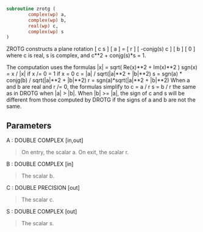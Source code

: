 ```fortran
subroutine zrotg (
        complex(wp) a,
        complex(wp) b,
        real(wp) c,
        complex(wp) s
)
```

ZROTG constructs a plane rotation
[  c         s ] [ a ] = [ r ]
[ -conjg(s)  c ] [ b ]   [ 0 ]
where c is real, s is complex, and c\*\*2 + conjg(s)\*s = 1.

The computation uses the formulas
|x| = sqrt( Re(x)\*\*2 + Im(x)\*\*2 )
sgn(x) = x / |x|  if x /= 0
= 1        if x  = 0
c = |a| / sqrt(|a|\*\*2 + |b|\*\*2)
s = sgn(a) \* conjg(b) / sqrt(|a|\*\*2 + |b|\*\*2)
r = sgn(a)\*sqrt(|a|\*\*2 + |b|\*\*2)
When a and b are real and r /= 0, the formulas simplify to
c = a / r
s = b / r
the same as in DROTG when |a| > |b|.  When |b| >= |a|, the
sign of c and s will be different from those computed by DROTG
if the signs of a and b are not the same.

## Parameters
A : DOUBLE COMPLEX [in,out]
> On entry, the scalar a.
> On exit, the scalar r.

B : DOUBLE COMPLEX [in]
> The scalar b.

C : DOUBLE PRECISION [out]
> The scalar c.

S : DOUBLE COMPLEX [out]
> The scalar s.
